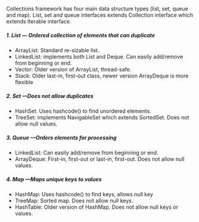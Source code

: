 Collections framework has four main data structure types (list, set, queue and map). 
List, set and queue interfaces extends Collection interface which extends Iterable interface. 

##### 1. List — Ordered collection of elements that can duplicate
- ArrayList: Standard re-sizable list.
- LinkedList: implements both List and Deque. Can easily add/remove from beginning or end.
- Vector: Older version of ArrayList, thread-safe.
- Stack: Older last-in, first-out class, newer version ArrayDeque is more flexible

##### 2. Set —Does not allow duplicates
- HashSet: Uses hashcode() to find unordered elements.
- TreeSet: implements NavigableSet which extends SortedSet. Does not allow null values.

##### 3. Queue —Orders elements for processing
- LinkedList: Can easily add/remove from beginning or end.
- ArrayDeque: First-in, first-out or last-in, first-out. Does not allow null values.

##### 4. Map —Maps unique keys to values
- HashMap: Uses hashcode() to find keys, allows null key
- TreeMap: Sorted map. Does not allow null keys.
- HashTable: Older version of HashMap. Does not allow null keys or values.
